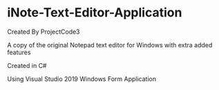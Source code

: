 # iNote-Text-Editor-Application

Created By ProjectCode3

A copy of the original Notepad text editor for Windows with extra added features

Created in C#

Using Visual Studio 2019 Windows Form Application
